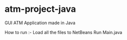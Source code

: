 # atm-project-java
GUI ATM Application made in Java


How to run :-
  Load all the files to NetBeans
  Run Main.java
